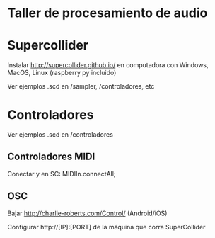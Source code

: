 # Taller de procesamiento de audio

# Supercollider

Instalar http://supercollider.github.io/ en computadora con Windows, MacOS, Linux (raspberry py incluido)

Ver ejemplos .scd en /sampler, /controladores, etc

# Controladores

Ver ejemplos .scd en /controladores

## Controladores MIDI

Conectar y en SC: MIDIIn.connectAll;

## OSC

Bajar http://charlie-roberts.com/Control/ (Android/iOS)

Configurar http://[IP]:[PORT] de la máquina que corra SuperCollider
